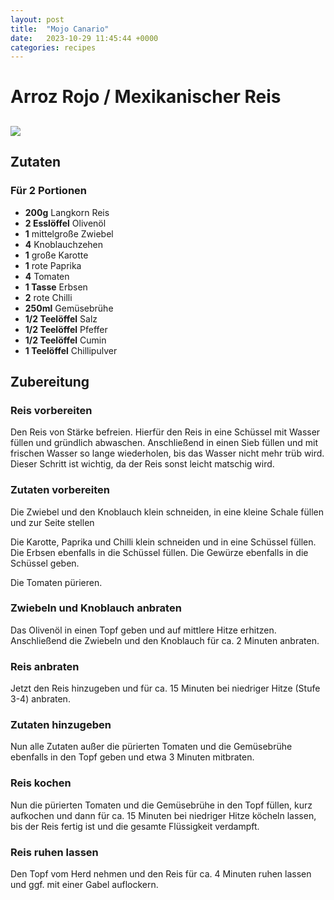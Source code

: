 ```yaml
---
layout: post
title:  "Mojo Canario"
date:   2023-10-29 11:45:44 +0000
categories: recipes
---
```


# Arroz Rojo / Mexikanischer Reis

## ![](/images/arroz-rojo.jpg)

## Zutaten

### Für 2 Portionen

- **200g** Langkorn Reis
- **2 Esslöffel** Olivenöl
- **1** mittelgroße Zwiebel
- **4** Knoblauchzehen
- **1** große Karotte
- **1** rote Paprika
- **4** Tomaten
- **1 Tasse** Erbsen
- **2** rote Chilli
- **250ml** Gemüsebrühe
- **1/2 Teelöffel** Salz
- **1/2 Teelöffel** Pfeffer
- **1/2 Teelöffel** Cumin
- **1 Teelöffel** Chillipulver

## Zubereitung

### Reis vorbereiten

Den Reis von Stärke befreien. Hierfür den Reis in eine Schüssel mit Wasser
füllen und gründlich abwaschen. Anschließend in einen Sieb füllen und mit
frischen Wasser so lange wiederholen, bis das Wasser nicht mehr trüb wird.
Dieser Schritt ist wichtig, da der Reis sonst leicht matschig wird.

### Zutaten vorbereiten

Die Zwiebel und den Knoblauch klein schneiden, in eine kleine Schale füllen und
zur Seite stellen

Die Karotte, Paprika und Chilli klein schneiden und in eine Schüssel füllen. Die
Erbsen ebenfalls in die Schüssel füllen. Die Gewürze ebenfalls in die Schüssel
geben.

Die Tomaten pürieren.

### Zwiebeln und Knoblauch anbraten

Das Olivenöl in einen Topf geben und auf mittlere Hitze erhitzen. Anschließend
die Zwiebeln und den Knoblauch für ca. 2 Minuten anbraten.

### Reis anbraten

Jetzt den Reis hinzugeben und für ca. 15 Minuten bei niedriger Hitze (Stufe 3-4)
anbraten.

### Zutaten hinzugeben

Nun alle Zutaten außer die pürierten Tomaten und die Gemüsebrühe ebenfalls in
den Topf geben und etwa 3 Minuten mitbraten.

### Reis kochen

Nun die pürierten Tomaten und die Gemüsebrühe in den Topf füllen, kurz aufkochen
und dann für ca. 15 Minuten bei niedriger Hitze köcheln lassen, bis der Reis
fertig ist und die gesamte Flüssigkeit verdampft.

### Reis ruhen lassen

Den Topf vom Herd nehmen und den Reis für ca. 4 Minuten ruhen lassen und ggf.
mit einer Gabel auflockern.